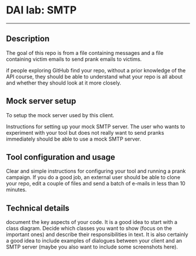 # DAI lab: SMTP
***

## Description
The goal of this repo is from a file containing messages and a file containing victim emails to send prank emails to victims.

if people exploring GitHub find your repo, without a prior knowledge of the API course, they should be able to understand what your repo is all about and whether they should look at it more closely.

## Mock server setup
To setup the mock server used by this client.

Instructions for setting up your mock SMTP server. The user who wants to experiment with your tool but does not really want to send pranks immediately should be able to use a mock SMTP server.

## Tool configuration and usage
Clear and simple instructions for configuring your tool and running a prank campaign. If you do a good job, an external user should be able to clone your repo, edit a couple of files and send a batch of e-mails in less than 10 minutes.

## Technical details
document the key aspects of your code. It is a good idea to start with a class diagram. Decide which classes you want to show (focus on the important ones) and describe their responsibilities in text. It is also certainly a good idea to include examples of dialogues between your client and an SMTP server (maybe you also want to include some screenshots here).
